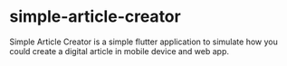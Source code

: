 # simple-article-creator
Simple Article Creator is a simple flutter application to simulate how you could create a digital article in mobile device and web app.
